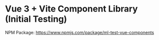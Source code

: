 # Vue 3 + Vite Component Library (Initial Testing)

NPM Package:
https://www.npmjs.com/package/ml-test-vue-components
